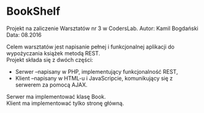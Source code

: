# BookShelf
Projekt na zaliczenie Warsztatów nr 3 w CodersLab. Autor: Kamil Bogdański Data: 08.2016

Celem warsztatów jest napisanie pełnej i funkcjonalnej aplikacji do wypożyczania książek metodą REST.<br>
Projekt składa się z dwóch części:
<ul>
<li>Serwer –napisany w PHP, implementujący funkcjonalność REST,</li>
<li>Klient –napisany w HTML-u i JavaScripcie, komunikujący się z serwerem za pomocą AJAX.</li>
</ul>

Serwer ma implementować klasę Book.<br>
Klient ma implementować tylko stronę główną.
